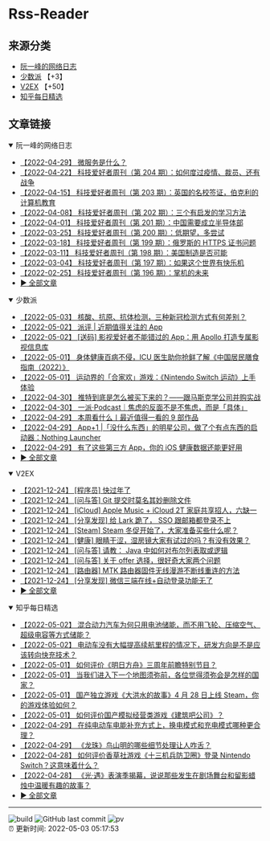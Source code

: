 # Rss-Reader

## 来源分类

* [阮一峰的网络日志](#阮一峰的网络日志)
* [少数派](#少数派) 【+3】
* [V2EX](#V2EX) 【+50】
* [知乎每日精选](#知乎每日精选)

## 文章链接

<details open>
    <summary id="阮一峰的网络日志">
     阮一峰的网络日志
    </summary>


* [【2022-04-29】 微服务是什么？](http://www.ruanyifeng.com/blog/2022/04/microservice.html)
* [【2022-04-22】 科技爱好者周刊（第 204 期）：如何度过疫情、裁员、还有战争](http://www.ruanyifeng.com/blog/2022/04/weekly-issue-204.html)
* [【2022-04-15】 科技爱好者周刊（第 203 期）：英国的名校签证，伯克利的计算机教育](http://www.ruanyifeng.com/blog/2022/04/weekly-issue-203.html)
* [【2022-04-08】 科技爱好者周刊（第 202 期）：三个有启发的学习方法](http://www.ruanyifeng.com/blog/2022/04/weekly-issue-202.html)
* [【2022-04-01】 科技爱好者周刊（第 201 期）：中国需要成立半导体部](http://www.ruanyifeng.com/blog/2022/04/weekly-issue-201.html)
* [【2022-03-25】 科技爱好者周刊（第 200 期）：低期望，多尝试](http://www.ruanyifeng.com/blog/2022/03/weekly-issue-200.html)
* [【2022-03-18】 科技爱好者周刊（第 199 期）：俄罗斯的 HTTPS 证书问题](http://www.ruanyifeng.com/blog/2022/03/weekly-issue-199.html)
* [【2022-03-11】 科技爱好者周刊（第 198 期）：美国制造是否可能](http://www.ruanyifeng.com/blog/2022/03/weekly-issue-198.html)
* [【2022-03-04】 科技爱好者周刊（第 197 期）：如果这个世界有快乐机](http://www.ruanyifeng.com/blog/2022/03/weekly-issue-197.html)
* [【2022-02-25】 科技爱好者周刊（第 196 期）：掌机的未来](http://www.ruanyifeng.com/blog/2022/02/weekly-issue-196.html)
* [:arrow_forward: 全部文章](data/阮一峰的网络日志.md)
</details>

<details open>
    <summary id="少数派">
     少数派
    </summary>


* [【2022-05-03】 核酸、抗原、抗体检测，三种新冠检测方式有何差别？](https://sspai.com/post/72950)
* [【2022-05-02】 派评 | 近期值得关注的 App](https://sspai.com/post/73000)
* [【2022-05-02】 [送码] 影视爱好者不能错过的 App：用 Apollo 打造专属影视信息库](https://sspai.com/post/72871)
* [【2022-05-01】 身体健康百病不侵，ICU 医生助你抢鲜了解《中国居民膳食指南（2022）》](https://sspai.com/post/72984)
* [【2022-05-01】 运动界的「合家欢」游戏：《Nintendo Switch 运动》上手体验](https://sspai.com/post/72979)
* [【2022-04-30】 推特到底是怎么被买下来的？——跟马斯克学公司并购实战](https://sspai.com/prime/story/twitter-merger-explained)
* [【2022-04-30】 一派·Podcast｜焦虑的反面不是不焦虑，而是「具体」](https://sspai.com/post/72881)
* [【2022-04-29】 本周看什么丨最近值得一看的 9 部作品](https://sspai.com/post/72966)
* [【2022-04-29】 App+1 |「没什么东西」的明星公司，做了个有点东西的启动器：Nothing Launcher](https://sspai.com/post/72962)
* [【2022-04-29】 有了这些第三方 App，你的 iOS 健康数据还能更好用](https://sspai.com/post/72761)
* [:arrow_forward: 全部文章](data/少数派.md)
</details>

<details open>
    <summary id="V2EX">
     V2EX
    </summary>


* [【2021-12-24】 [程序员] 快过年了](https://www.v2ex.com/t/824201)
* [【2021-12-24】 [问与答] Git 提交时莫名其妙删除文件](https://www.v2ex.com/t/824200)
* [【2021-12-24】 [iCloud] Apple Music + iCloud 2T 家庭共享招人，六缺一](https://www.v2ex.com/t/824199)
* [【2021-12-24】 [分享发现] 给 Lark 跪了， SSO 跟邮箱都登录不上](https://www.v2ex.com/t/824198)
* [【2021-12-24】 [Steam] Steam 冬促开始了，大家准备买些什么呢？](https://www.v2ex.com/t/824197)
* [【2021-12-24】 [健康] 眼睛干涩，湿房镜大家有试过的吗？有没有效果？](https://www.v2ex.com/t/824196)
* [【2021-12-24】 [问与答] 请教： Java 中如何对布尔列表取或逻辑](https://www.v2ex.com/t/824194)
* [【2021-12-24】 [问与答] 关于 offer 选择，很好奇大家两个问题](https://www.v2ex.com/t/824192)
* [【2021-12-24】 [路由器] MTK 路由器固件无线漫游不断线重连的方法](https://www.v2ex.com/t/824191)
* [【2021-12-24】 [分享发现] 微信三端在线+自动登录功能无了](https://www.v2ex.com/t/824190)
* [:arrow_forward: 全部文章](data/V2EX.md)
</details>

<details open>
    <summary id="知乎每日精选">
     知乎每日精选
    </summary>


* [【2022-05-02】 混合动力汽车为何只用电池储能，而不用飞轮、压缩空气、超级电容等方式储能？](http://www.zhihu.com/question/319174675/answer/2464922188?utm_campaign=rss&utm_medium=rss&utm_source=rss&utm_content=title)
* [【2022-05-02】 电动车没有大幅提高续航里程的情况下，研发方向是不是应该转向快充技术？](http://www.zhihu.com/question/514658377/answer/2464031731?utm_campaign=rss&utm_medium=rss&utm_source=rss&utm_content=title)
* [【2022-05-01】 如何评价《明日方舟》三周年前瞻特别节目？](http://www.zhihu.com/question/529085857/answer/2454155094?utm_campaign=rss&utm_medium=rss&utm_source=rss&utm_content=title)
* [【2022-05-01】 当我们进入下一个地图须弥前，各位觉得须弥会是怎样的国家？](http://www.zhihu.com/question/492460975/answer/2463415835?utm_campaign=rss&utm_medium=rss&utm_source=rss&utm_content=title)
* [【2022-05-01】 国产独立游戏《大洪水的故事》4 月 28 日上线 Steam，你的游戏体验如何？](http://www.zhihu.com/question/530616488/answer/2463090738?utm_campaign=rss&utm_medium=rss&utm_source=rss&utm_content=title)
* [【2022-05-01】 如何评价国产模拟经营类游戏《建筑吧公司》？](http://www.zhihu.com/question/530617962/answer/2464352022?utm_campaign=rss&utm_medium=rss&utm_source=rss&utm_content=title)
* [【2022-04-29】 在纯电动车电能补充方式上，换电模式和充电模式哪种更合理？](http://www.zhihu.com/question/268391745/answer/2462740438?utm_campaign=rss&utm_medium=rss&utm_source=rss&utm_content=title)
* [【2022-04-29】 《龙珠》鸟山明的哪些细节处理让人咋舌？](http://www.zhihu.com/question/50831512/answer/2462048376?utm_campaign=rss&utm_medium=rss&utm_source=rss&utm_content=title)
* [【2022-04-28】 如何评价香草社游戏《十三机兵防卫圈》登录 Nintendo Switch？这意味着什么？](http://www.zhihu.com/question/502270782/answer/2461886665?utm_campaign=rss&utm_medium=rss&utm_source=rss&utm_content=title)
* [【2022-04-28】 《光·遇》表演季揭幕，说说那些发生在剧场舞台和留影蜡烛中温暖有趣的故事？](http://www.zhihu.com/question/530428963/answer/2461886449?utm_campaign=rss&utm_medium=rss&utm_source=rss&utm_content=title)
* [:arrow_forward: 全部文章](data/知乎每日精选.md)
</details>


---

![build](https://github.com/LikaiLee/rss-reader/workflows/rss%20reader/badge.svg)
![GitHub last commit](https://img.shields.io/github/last-commit/likailee/rss-reader)
![pv](https://pageview.vercel.app/?github_user=likailee) <br>
:alarm_clock: 更新时间: 2022-05-03 05:17:53